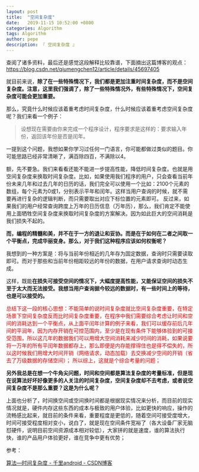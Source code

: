 ```yaml
---
layout: post
title:  "空间复杂度"
date:   2019-11-15 10:52:00 +0800
categories: Algorithm
tags: Algorithm
author: pepe
description: 『 空间复杂度 』
---
```



查阅了诸多资料，最后还是感觉这段解释比较靠谱，下面摘出这篇博客的观点：
https://blog.csdn.net/qiumengchen12/article/details/45697405

就目前来说，**除了在一些特殊情况下，我们都是更加注重时间复杂度，而不是空间复杂度。注意，这里我们强调了，除了一些特殊情况外，有些特殊情况下，空间复杂度可能会更加重要。**

那么，究竟什么时候应该着重考虑时间复杂度，什么时候应该着重考虑空间复杂度呢？我们来看一个例子：

> 设想现在需要由你来完成一个程序设计，程序要求是这样的：要求输入年份，返回该年份是否是闰年。

一提到这个问题，我想如果你学习过任何一门语言，你可能都做过类似的题目。你可能思路已经非常清晰了，满百除四百，不满除以4。

额，先不要急。我们来看看还能不能进一步提高性能，降低时间复杂度。也就是用空间复杂度来换取时间复杂度。比如，如果使用我们程序的用户，只会查看当前年份未来几年和过去几年的日历的话，我们完全可以使用一个比如：2100个元素的数组，每个元素为0或1，分别表示平年和闰年。这样当用户查询的时候，就不需要再进行复杂的逻辑判断，而只需要取出对应下标位置的元素即可。
反过来，如果我们的用户经常查询跨度上万年的日历信息（万年历），那么，我们肯定不能使用上面牺牲空间复杂度来换取时间复杂度的方案解决。因为如此巨大的空间消耗是我们损失不起的。

**而，编程的精髓和美，并不在于一方的退让和妥协。而是在于如何在二者之间取一个平衡点，完成华丽变身。那么，对于我们这种程序应该如何权衡呢？**

我想到的一种方案是：将与当前年份相近的几年存为固定数据，查询时只需要读取即可。而对于那些和当前年份相距较远的年份的数据，在用户请求查询时动态生成。

这样，既能**在损失可接受空间的情况下，大幅度提高性能，又能保证空间的损失不至于太大而无法接受。我想当用户查询据今较远的数据时，有一些时间上的等待，也是可以接受的。**

<font color="#dd0000">总结下这一段的核心思想：不能简单的说时间复杂度就比空间复杂度重要，在特定场景下空间复杂度反而比时间复杂度重要，在程序中我们需要综合考虑让时间和空间的消耗达到一个平衡点，从上面平闰年计算的例子来看，我们可以缓存前后几年间的平润年，因为内存开销在可控范围内，至少是在现有条件下能够体验到的可接受范围，所以这几年的数据我们可以用增大空间消耗来减少时间的消耗，如果说要将一万年的所有平闰年数据都存上，那么即便是内存能撑得住也是得不偿失的，所以这时候我们用增大时间开销（网络请求，动态加载）去交换减少空间的开销（省去了万级数据的存储空间）； 所以综上，这就是个综合考量的问题；</font><br />  

**另外我总是在想一个牛角尖问题，时间和空间都是算法复杂度的考量标准，但是现在说算法好坏好像更多的人关注的时间复杂度，空间复杂度却不去考虑，或者说空间复杂度不是那么重要？这是为什么呢？**

上面也分析了，时间换空间或空间换时间都是根据现实情况来分析，而目前的现实情况就是，硬件内存这些东西的成本与极致的用户体验，比如更快的响应，操作的流畅感比起来，就目前的条件来看，重要程度是更低的，随着空间可接受度增大，时间可接受程度相对变小，说白了，就是现在空间条件宽裕了（各大设备厂家无脑怼硬件，说明目前空间资源成本相对较低），大家拼的就是速度，谁的算法执行快，谁的产品用户体验更好，谁在竞争中更有优势；




参考：

[算法—时间复杂度 - 千里android - CSDN博客](https://blog.csdn.net/user11223344abc/article/details/81485842)














